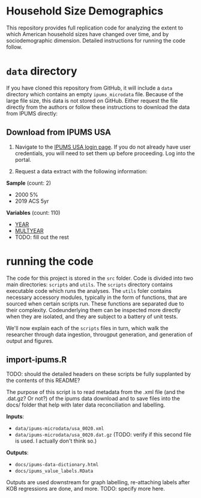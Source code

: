# Household Size Demographics

This repository provides full replication code for analyzing the extent to which American household sizes have changed over time, and by sociodemographic dimension. Detailed instructions for running the code follow.

# `data` directory
If you have cloned this repository from GitHub, it will include a `data` directory which contains an empty `ipums_microdata` file. Because of the large file size, this data is not stored on GitHub. Either request the file directly from the authors or follow these instructions to download the data from IPUMS directly:

## Download from IPUMS USA

1. Navigate to the [IPUMS USA login page](https://uma.pop.umn.edu/usa/authentication/login). If you do not already have user credentials, you will need to set them up before proceeding. Log into the portal.

2. Request a data extract with the following information:

  **Sample** (count: 2)
  -   2000 5%
  -   2019 ACS 5yr
  
  **Variables** (count: 110)
  - [YEAR](https://usa.ipums.org/usa-action/variables/YEAR)
  - [MULTYEAR](https://usa.ipums.org/usa-action/variables/MULTYEAR)
  - TODO: fill out the rest

# running the code

The code for this project is stored in the `src` folder. Code is divided into two main directories: `scripts` and `utils`. The `scripts` directory contains executable code which runs the analyses. The `utils` foler contains necessary accessory modules, typically in the form of functions, that are sourced when certain scripts run. These functions are separated due to their complexity. Codeunderlying them can be inspected more directly when they are isolated, and they are subject to a battery of unit tests.

We'll now explain each of the `scripts` files in turn, which walk the researcher through data ingestion, througput generation, and generation of output and figures.

## import-ipums.R
TODO: should the detailed headers on these scripts be fully supplanted by the contents of this README?

The purpose of this script is to read metadata from the .xml file (and the .dat.gz? Or not?) of the ipums data download and to save files into the docs/ folder that help with later data reconciliation and labelling.


**Inputs**:
- `data/ipums-microdata/usa_0020.xml`
- `data/ipums-microdata/usa_0020.dat.gz` (TODO: verify if this second file is used. I actually don't think so.)

**Outputs**:
- `docs/ipums-data-dictionary.html`
- `docs/ipums_value_labels.RData`

Outputs are used downstream for graph labelling, re-attaching labels after KOB regressions are done, and more. 
TODO: specify more here.


  